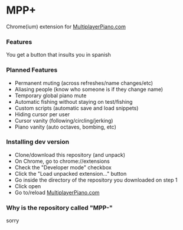 # MPP+
Chrome(ium) extension for [MultiplayerPiano.com](http://multiplayerpiano.com)

### Features
You get a button that insults you in spanish

### Planned Features
* Permanent muting (across refreshes/name changes/etc)
* Aliasing people (know who someone is if they change name)
* Temporary global piano mute
* Automatic fishing without staying on test/fishing
* Custom scripts (automatic save and load snippets)
* Hiding cursor per user
* Cursor vanity (following/circling/jerking)
* Piano vanity (auto octaves, bombing, etc)

### Installing dev version
* Clone/download this repository (and unpack)
* On Chrome, go to chrome://extensions
* Check the "Developer mode" checkbox
* Click the "Load unpacked extension..." button
* Go inside the directory of the repository you downloaded on step 1
* Click open
* Go to/reload [MultiplayerPiano.com](http://multiplayerpiano.com)

### Why is the repository called "MPP-"
sorry
